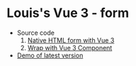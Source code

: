 # Louis's Vue 3 - form

- Source code
  1. [Native HTML form with Vue 3](https://github.com/DeepJavaScript/vite-a-bit/tree/20210115.louis.vue3-form.2/vue3-form)
  2. [Wrap with Vue 3 Component](https://github.com/DeepJavaScript/vite-a-bit/tree/20210219.louis.vue3-form.3/vue3-form)
- [Demo of latest version](https://deepjavascript.github.io/vite-a-bit/vue3-form/louis/)
